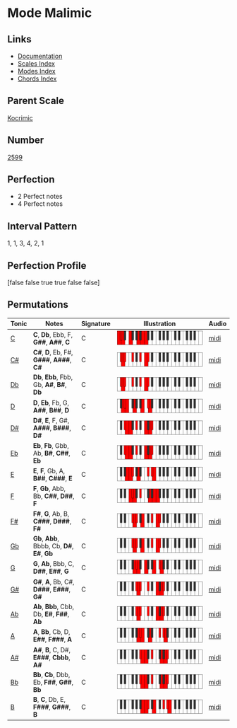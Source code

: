 # Mode Malimic

## Links

- [Documentation](index.md)
- [Scales Index](Scales.md)
- [Modes Index](Modes.md)
- [Chords Index](Chords.md)

## Parent Scale

[Kocrimic](ScaleKocrimic.md)

## Number

[2599](https://ianring.com/musictheory/scales/2599)

## Perfection

- 2 Perfect notes
- 4 Perfect notes

## Interval Pattern

1, 1, 3, 4, 2, 1

## Perfection Profile

[false false true true false false]

## Permutations

| Tonic | Notes | Signature | Illustration | Audio |
|-------|-------|-----------|--------------|-------|
| [C](ModeCNaturalMalimic.md) | **C**, **Db**, Ebb, F, **G##**, **A##**, **C** | C | ![CNaturalMalimic](ModeCNaturalMalimic.png) | [midi](https://github.com/edipermadi/music/blob/main/docs/ModeCNaturalMalimic.mid?raw=true) |
| [C#](ModeCSharpMalimic.md) | **C#**, **D**, Eb, F#, **G###**, **A###**, **C#** | C | ![CSharpMalimic](ModeCSharpMalimic.png) | [midi](https://github.com/edipermadi/music/blob/main/docs/ModeCSharpMalimic.mid?raw=true) |
| [Db](ModeDFlatMalimic.md) | **Db**, **Ebb**, Fbb, Gb, **A#**, **B#**, **Db** | C | ![DFlatMalimic](ModeDFlatMalimic.png) | [midi](https://github.com/edipermadi/music/blob/main/docs/ModeDFlatMalimic.mid?raw=true) |
| [D](ModeDNaturalMalimic.md) | **D**, **Eb**, Fb, G, **A##**, **B##**, **D** | C | ![DNaturalMalimic](ModeDNaturalMalimic.png) | [midi](https://github.com/edipermadi/music/blob/main/docs/ModeDNaturalMalimic.mid?raw=true) |
| [D#](ModeDSharpMalimic.md) | **D#**, **E**, F, G#, **A###**, **B###**, **D#** | C | ![DSharpMalimic](ModeDSharpMalimic.png) | [midi](https://github.com/edipermadi/music/blob/main/docs/ModeDSharpMalimic.mid?raw=true) |
| [Eb](ModeEFlatMalimic.md) | **Eb**, **Fb**, Gbb, Ab, **B#**, **C##**, **Eb** | C | ![EFlatMalimic](ModeEFlatMalimic.png) | [midi](https://github.com/edipermadi/music/blob/main/docs/ModeEFlatMalimic.mid?raw=true) |
| [E](ModeENaturalMalimic.md) | **E**, **F**, Gb, A, **B##**, **C###**, **E** | C | ![ENaturalMalimic](ModeENaturalMalimic.png) | [midi](https://github.com/edipermadi/music/blob/main/docs/ModeENaturalMalimic.mid?raw=true) |
| [F](ModeFNaturalMalimic.md) | **F**, **Gb**, Abb, Bb, **C##**, **D##**, **F** | C | ![FNaturalMalimic](ModeFNaturalMalimic.png) | [midi](https://github.com/edipermadi/music/blob/main/docs/ModeFNaturalMalimic.mid?raw=true) |
| [F#](ModeFSharpMalimic.md) | **F#**, **G**, Ab, B, **C###**, **D###**, **F#** | C | ![FSharpMalimic](ModeFSharpMalimic.png) | [midi](https://github.com/edipermadi/music/blob/main/docs/ModeFSharpMalimic.mid?raw=true) |
| [Gb](ModeGFlatMalimic.md) | **Gb**, **Abb**, Bbbb, Cb, **D#**, **E#**, **Gb** | C | ![GFlatMalimic](ModeGFlatMalimic.png) | [midi](https://github.com/edipermadi/music/blob/main/docs/ModeGFlatMalimic.mid?raw=true) |
| [G](ModeGNaturalMalimic.md) | **G**, **Ab**, Bbb, C, **D##**, **E##**, **G** | C | ![GNaturalMalimic](ModeGNaturalMalimic.png) | [midi](https://github.com/edipermadi/music/blob/main/docs/ModeGNaturalMalimic.mid?raw=true) |
| [G#](ModeGSharpMalimic.md) | **G#**, **A**, Bb, C#, **D###**, **E###**, **G#** | C | ![GSharpMalimic](ModeGSharpMalimic.png) | [midi](https://github.com/edipermadi/music/blob/main/docs/ModeGSharpMalimic.mid?raw=true) |
| [Ab](ModeAFlatMalimic.md) | **Ab**, **Bbb**, Cbb, Db, **E#**, **F##**, **Ab** | C | ![AFlatMalimic](ModeAFlatMalimic.png) | [midi](https://github.com/edipermadi/music/blob/main/docs/ModeAFlatMalimic.mid?raw=true) |
| [A](ModeANaturalMalimic.md) | **A**, **Bb**, Cb, D, **E##**, **F###**, **A** | C | ![ANaturalMalimic](ModeANaturalMalimic.png) | [midi](https://github.com/edipermadi/music/blob/main/docs/ModeANaturalMalimic.mid?raw=true) |
| [A#](ModeASharpMalimic.md) | **A#**, **B**, C, D#, **E###**, **Cbbb**, **A#** | C | ![ASharpMalimic](ModeASharpMalimic.png) | [midi](https://github.com/edipermadi/music/blob/main/docs/ModeASharpMalimic.mid?raw=true) |
| [Bb](ModeBFlatMalimic.md) | **Bb**, **Cb**, Dbb, Eb, **F##**, **G##**, **Bb** | C | ![BFlatMalimic](ModeBFlatMalimic.png) | [midi](https://github.com/edipermadi/music/blob/main/docs/ModeBFlatMalimic.mid?raw=true) |
| [B](ModeBNaturalMalimic.md) | **B**, **C**, Db, E, **F###**, **G###**, **B** | C | ![BNaturalMalimic](ModeBNaturalMalimic.png) | [midi](https://github.com/edipermadi/music/blob/main/docs/ModeBNaturalMalimic.mid?raw=true) |

